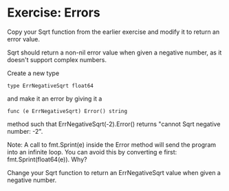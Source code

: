 # Exercise: Errors
Copy your Sqrt function from the earlier exercise and modify it to return an error value.

Sqrt should return a non-nil error value when given a negative number, as it doesn't support complex numbers.

Create a new type

```
type ErrNegativeSqrt float64
```
and make it an error by giving it a

```
func (e ErrNegativeSqrt) Error() string
```
method such that ErrNegativeSqrt(-2).Error() returns "cannot Sqrt negative number: -2".

Note: A call to fmt.Sprint(e) inside the Error method will send the program into an infinite loop. You can avoid this by converting e first: fmt.Sprint(float64(e)). Why?

Change your Sqrt function to return an ErrNegativeSqrt value when given a negative number.